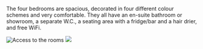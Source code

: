 The four bedrooms are spacious, decorated in four different colour schemes and very comfortable. They all have an en-suite bathroom or showroom, a separate W.C., a seating area with a fridge/bar and a hair drier, and free WiFi.

![Access to the rooms](/images/chambres.jpg)
![](/images/chambres-detail.jpg)